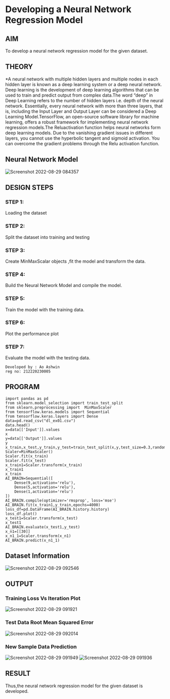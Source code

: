 # Developing a Neural Network Regression Model

## AIM

To develop a neural network regression model for the given dataset.

## THEORY

*A neural network with multiple hidden layers and multiple nodes in each hidden layer is known as a deep learning system or a deep neural network. Deep learning is the development of deep learning algorithms that can be used to train and predict output from complex data.The word “deep” in Deep Learning refers to the number of hidden layers i.e. depth of the neural network. Essentially, every neural network with more than three layers, that is, including the Input Layer and Output Layer can be considered a Deep Learning Model.TensorFlow, an open-source software library for machine learning, offers a robust framework for implementing neural network regression models.The Reluactivation function helps neural networks form deep learning models. Due to the vanishing gradient issues in different layers, you cannot use the hyperbolic tangent and sigmoid activation. You can overcome the gradient problems through the Relu activation function.


## Neural Network Model

![Screenshot 2022-08-29 084357](https://user-images.githubusercontent.com/75235601/187119912-ae203d33-bccd-412d-b52c-efbd9b27102f.jpg)



## DESIGN STEPS

### STEP 1:

Loading the dataset

### STEP 2:

Split the dataset into training and testing

### STEP 3:

Create MinMaxScalar objects ,fit the model and transform the data.

### STEP 4:

Build the Neural Network Model and compile the model.

### STEP 5:

Train the model with the training data.

### STEP 6:

Plot the performance plot

### STEP 7:

Evaluate the model with the testing data.
```
Developed by : Ao Ashwin 
reg no: 212220230005
```
## PROGRAM
```
import pandas as pd
from sklearn.model_selection import train_test_split
from sklearn.preprocessing import  MinMaxScaler
from tensorflow.keras.models import Sequential
from tensorflow.keras.layers import Dense
data=pd.read_csv("dl_ex01.csv")
data.head()
x=data[['Input']].values
x
y=data[['Output']].values
y
x_train,x_test,y_train,y_test=train_test_split(x,y,test_size=0.3,random_state=33)
Scaler=MinMaxScaler()
Scaler.fit(x_train)
Scaler.fit(x_test)
x_train1=Scaler.transform(x_train)
x_train1
x_train
AI_BRAIN=Sequential([
    Dense(9,activation='relu'),
    Dense(5,activation='relu'),
    Dense(1,activation='relu')
])
AI_BRAIN.compile(optimizer='rmsprop', loss='mse')
AI_BRAIN.fit(x_train1,y_train,epochs=4000)
loss_df=pd.DataFrame(AI_BRAIN.history.history)
loss_df.plot()
x_test1=Scaler.transform(x_test)
x_test1
AI_BRAIN.evaluate(x_test1,y_test)
x_n1=[[30]]
x_n1_1=Scaler.transform(x_n1)
AI_BRAIN.predict(x_n1_1)

```

## Dataset Information

![Screenshot 2022-08-29 092546](https://user-images.githubusercontent.com/75235601/187119976-699cfdb0-5bdb-498f-aaac-63323c2a0ddb.jpg)


## OUTPUT

### Training Loss Vs Iteration Plot

![Screenshot 2022-08-29 091921](https://user-images.githubusercontent.com/75235601/187120017-782004b5-8fae-4398-8183-cecfb3368490.jpg)


### Test Data Root Mean Squared Error

![Screenshot 2022-08-29 092014](https://user-images.githubusercontent.com/75235601/187120044-c52d8203-e3c3-45cf-bf46-e40735de3f6e.jpg)

### New Sample Data Prediction

![Screenshot 2022-08-29 091949](https://user-images.githubusercontent.com/75235601/187120072-b23b4512-d27b-477a-9d49-5a6ad387f80c.jpg)
![Screenshot 2022-08-29 091936](https://user-images.githubusercontent.com/75235601/187120075-df4484fd-2352-426b-a768-9b6db3672815.jpg)


## RESULT

Thus,the neural network regression model for the given dataset is developed.
